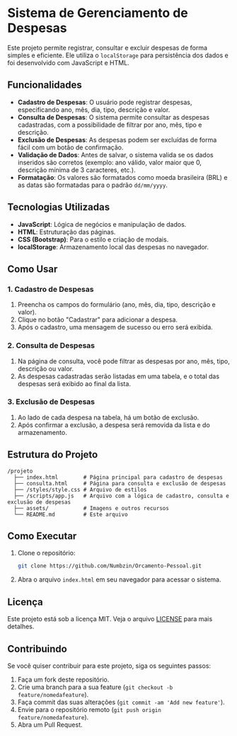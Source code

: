 
# Sistema de Gerenciamento de Despesas

Este projeto permite registrar, consultar e excluir despesas de forma simples e eficiente. Ele utiliza o `localStorage` para persistência dos dados e foi desenvolvido com JavaScript e HTML.

## Funcionalidades

- **Cadastro de Despesas**: O usuário pode registrar despesas, especificando ano, mês, dia, tipo, descrição e valor.
- **Consulta de Despesas**: O sistema permite consultar as despesas cadastradas, com a possibilidade de filtrar por ano, mês, tipo e descrição.
- **Exclusão de Despesas**: As despesas podem ser excluídas de forma fácil com um botão de confirmação.
- **Validação de Dados**: Antes de salvar, o sistema valida se os dados inseridos são corretos (exemplo: ano válido, valor maior que 0, descrição mínima de 3 caracteres, etc.).
- **Formatação**: Os valores são formatados como moeda brasileira (BRL) e as datas são formatadas para o padrão `dd/mm/yyyy`.

## Tecnologias Utilizadas

- **JavaScript**: Lógica de negócios e manipulação de dados.
- **HTML**: Estruturação das páginas.
- **CSS (Bootstrap)**: Para o estilo e criação de modais.
- **localStorage**: Armazenamento local das despesas no navegador.

## Como Usar

### 1. Cadastro de Despesas
1. Preencha os campos do formulário (ano, mês, dia, tipo, descrição e valor).
2. Clique no botão "Cadastrar" para adicionar a despesa.
3. Após o cadastro, uma mensagem de sucesso ou erro será exibida.

### 2. Consulta de Despesas
1. Na página de consulta, você pode filtrar as despesas por ano, mês, tipo, descrição ou valor.
2. As despesas cadastradas serão listadas em uma tabela, e o total das despesas será exibido ao final da lista.

### 3. Exclusão de Despesas
1. Ao lado de cada despesa na tabela, há um botão de exclusão.
2. Após confirmar a exclusão, a despesa será removida da lista e do armazenamento.

## Estrutura do Projeto

```
/projeto
  ├── index.html        # Página principal para cadastro de despesas
  ├── consulta.html     # Página para consulta e exclusão de despesas
  ├── /styles/style.css # Arquivo de estilos
  ├── /scripts/app.js   # Arquivo com a lógica de cadastro, consulta e exclusão de despesas
  ├── assets/           # Imagens e outros recursos
  └── README.md         # Este arquivo
```

## Como Executar

1. Clone o repositório:

   ```bash
   git clone https://github.com/Numbzin/Orcamento-Pessoal.git
   ```

2. Abra o arquivo `index.html` em seu navegador para acessar o sistema.

## Licença

Este projeto está sob a licença MIT. Veja o arquivo [LICENSE](LICENSE) para mais detalhes.

## Contribuindo

Se você quiser contribuir para este projeto, siga os seguintes passos:

1. Faça um fork deste repositório.
2. Crie uma branch para a sua feature (`git checkout -b feature/nomedafeature`).
3. Faça commit das suas alterações (`git commit -am 'Add new feature'`).
4. Envie para o repositório remoto (`git push origin feature/nomedafeature`).
5. Abra um Pull Request.

